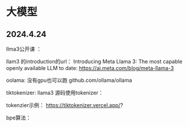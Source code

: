 # 大模型

## 2024.4.24

llma3公开课  ：

llam3 的introduction的url：
Introducing Meta Llama 3: The most capable openly available LLM to date: https://ai.meta.com/blog/meta-llama-3


oolama: 没有gpu也可以跑
github.com/ollama/ollama


tiktokenizer:
llama3 源码使用tokenizer：

tokenzier示例：
https://tiktokenizer.vercel.app/?

bpe算法：

